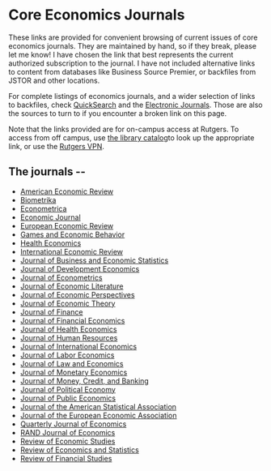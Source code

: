# Core Economics Journals

These links are provided for convenient browsing of current issues of core economics journals.  They are maintained by hand, so if they break, please let me know!  I have chosen the link that best represents the current authorized subscription to the journal.  I have not included alternative links to content from databases like Business Source Premier, or backfiles from JSTOR and other locations.

For complete listings of economics journals, and a wider selection of links to backfiles, check [QuickSearch](quicksearch.libraries.rutgers.edu) and the [Electronic Journals](quicksearch.libraries.rutgers.edu/journals). Those are also the sources to turn to if you encounter a broken link on this page.

Note that the links provided are for on-campus access at Rutgers.  To access from off campus, use [the library catalog](quicksearch.libraries.rutgers.edu)to look up the appropriate link, or use the [Rutgers VPN](soc.rutgers.edu/vpn/).

## The journals --

* [American Economic Review](https://www.aeaweb.org/aer/contents/index.php)
* [Biometrika](https://biomet.oxfordjournals.org/)
* [Econometrica](https://onlinelibrary.wiley.com/journal/10.1111/(ISSN)1468-0262/issues)
* [Economic Journal](https://onlinelibrary.wiley.com/journal/10.1111/(ISSN)1468-0297/issues)
* [European Economic Review](https://www.sciencedirect.com/science/journal/00142921)
* [Games and Economic Behavior](https://www.sciencedirect.com/science/journal/08998256)
* [Health Economics](https://onlinelibrary.wiley.com/journal/10.1002/%28ISSN%291099-1050/issues)
* [International Economic Review](https://onlinelibrary.wiley.com/journal/10.1111/(ISSN)1468-2354/issues)
* [Journal of Business and Economic Statistics](https://amstat.tandfonline.com/loi/jbes)
* [Journal of Development Economics](https://www.sciencedirect.com/science/journal/03043878)
* [Journal of Econometrics](https://www.sciencedirect.com/science/journal/03044076)
* [Journal of Economic Literature](https://www.aeaweb.org/journals/jel)
* [Journal of Economic Perspectives](https://www.aeaweb.org/journals/jep)
* [Journal of Economic Theory](https://www.sciencedirect.com/science/journal/00220531)
* [Journal of Finance](https://onlinelibrary.wiley.com/journal/10.1111/(ISSN)1540-6261/issues)
* [Journal of Financial Economics](https://www.sciencedirect.com/science/journal/0304405X)
* [Journal of Health Economics](https://www.sciencedirect.com/science/journal/01676296)
* [Journal of Human Resources](https://jhr.uwpress.org/)
* [Journal of International Economics](https://www.sciencedirect.com/science/journal/00221996)
* [Journal of Labor Economics](https://www.jstor.org/action/showPublication?journalCode=jlaboreconomics)
* [Journal of Law and Economics](https://www.jstor.org/action/showPublication?journalCode=jlaweconomics)
* [Journal of Monetary Economics](https://www.sciencedirect.com/science/journal/03043932)
* [Journal of Money, Credit, and Banking](https://onlinelibrary.wiley.com/journal/10.1111/(ISSN)1538-4616/issues)
* [Journal of Political Economy](https://www.jstor.org/action/showPublication?journalCode=jpoliecon)
* [Journal of Public Economics](https://www.sciencedirect.com/science/journal/00472727)
* [Journal of the American Statistical Association](https://www.tandfonline.com/loi/uasa20)
* [Journal of the European Economic Association](https://academic-oup-com.proxy.libraries.rutgers.edu/jeea)
* [Quarterly Journal of Economics](https://qje.oxfordjournals.org/)
* [RAND Journal of Economics](https://onlinelibrary.wiley.com/journal/10.1111/(ISSN)1756-2171/issues)
* [Review of Economic Studies](https://academic.oup.com/restud)
* [Review of Economics and Statistics](https://www.mitpressjournals.org/loi/rest)
* [Review of Financial Studies](https://rfs.oxfordjournals.org/)

